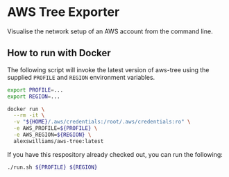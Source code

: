 # AWS Tree Exporter

Visualise the network setup of an AWS account from the command line.

## How to run with Docker

The following script will invoke the latest version of aws-tree using the supplied `PROFILE` and `REGION` environment variables.

```bash
export PROFILE=...
export REGION=...

docker run \
  --rm -it \
  -v "${HOME}/.aws/credentials:/root/.aws/credentials:ro" \
  -e AWS_PROFILE=${PROFILE} \
  -e AWS_REGION=${REGION} \
  alexswilliams/aws-tree:latest
```

If you have this respository already checked out, you can run the following:

```bash
./run.sh ${PROFILE} ${REGION}
```
